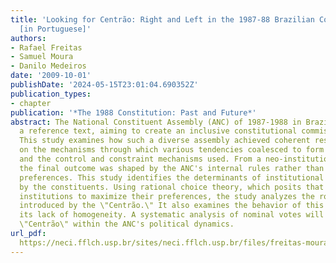 ```yaml
---
title: 'Looking for Centrão: Right and Left in the 1987‑88 Brazilian Constituent Assembly
  [in Portuguese]'
authors:
- Rafael Freitas
- Samuel Moura
- Danilo Medeiros
date: '2009-10-01'
publishDate: '2024-05-15T23:01:04.690352Z'
publication_types:
- chapter
publication: '*The 1988 Constitution: Past and Future*'
abstract: The National Constituent Assembly (ANC) of 1987-1988 in Brazil started without
  a reference text, aiming to create an inclusive constitutional commission from scratch.
  This study examines how such a diverse assembly achieved coherent results, focusing
  on the mechanisms through which various tendencies coalesced to form the new Constitution,
  and the control and constraint mechanisms used. From a neo-institutionalist perspective,
  the final outcome was shaped by the ANC's internal rules rather than just individual
  preferences. This study identifies the determinants of institutional choices made
  by the constituents. Using rational choice theory, which posits that actors design
  institutions to maximize their preferences, the study analyzes the role of mechanisms
  introduced by the \"Centrão.\" It also examines the behavior of this group, noting
  its lack of homogeneity. A systematic analysis of nominal votes will position the
  \"Centrão\" within the ANC's political dynamics.
url_pdf: 
  https://neci.fflch.usp.br/sites/neci.fflch.usp.br/files/freitas-moura-medeiros_2009.pdf
---
```

